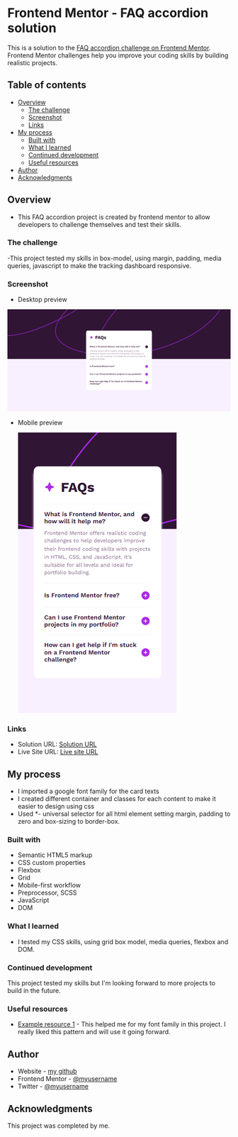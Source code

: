 # Frontend Mentor - FAQ accordion solution

This is a solution to the [FAQ accordion challenge on Frontend Mentor](https://www.frontendmentor.io/challenges/faq-accordion-wyfFdeBwBz). Frontend Mentor challenges help you improve your coding skills by building realistic projects.

## Table of contents

- [Overview](#overview)
  - [The challenge](#the-challenge)
  - [Screenshot](#screenshot)
  - [Links](#links)
- [My process](#my-process)
  - [Built with](#built-with)
  - [What I learned](#what-i-learned)
  - [Continued development](#continued-development)
  - [Useful resources](#useful-resources)
- [Author](#author)
- [Acknowledgments](#acknowledgments)

## Overview

- This FAQ accordion project is created by frontend mentor to allow developers to challenge themselves and test their skills.

### The challenge

-This project tested my skills in box-model, using margin, padding, media queries, javascript to make the tracking dashboard responsive.

### Screenshot

- Desktop preview

![](./assets/images/Desktop%20preview.png)

- Mobile preview

  ![](./assets/images/Mobile%20preview.png)

### Links

- Solution URL: [Solution URL](https://github.com/Bolazcoding/faq-accordion)
- Live Site URL: [Live site URL](https://faq-accordion-rho-rust.vercel.app/)

## My process

- I imported a google font family for the card texts
- I created different container and classes for each content to make it easier to design using css
- Used \*- universal selector for all html element setting margin, padding to zero and box-sizing to border-box.

### Built with

- Semantic HTML5 markup
- CSS custom properties
- Flexbox
- Grid
- Mobile-first workflow
- Preprocessor, SCSS
- JavaScript
- DOM

### What I learned

- I tested my CSS skills, using grid box model, media queries, flexbox and DOM.

### Continued development

This project tested my skills but I'm looking forward to more projects to build in the future.

### Useful resources

- [Example resource 1](https://fonts.google.com/) - This helped me for my font family in this project. I really liked this pattern and will use it going forward.

## Author

- Website - [my github](https://github.com/Bolazcoding)
- Frontend Mentor - [@myusername](https://www.frontendmentor.io/profile/Bolazcoding)
- Twitter - [@myusername](https://www.twitter.com/Saintbj12)

## Acknowledgments

This project was completed by me.

